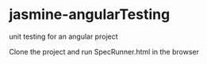 # jasmine-angularTesting
unit testing for an angular project

Clone the project and run SpecRunner.html in the browser
